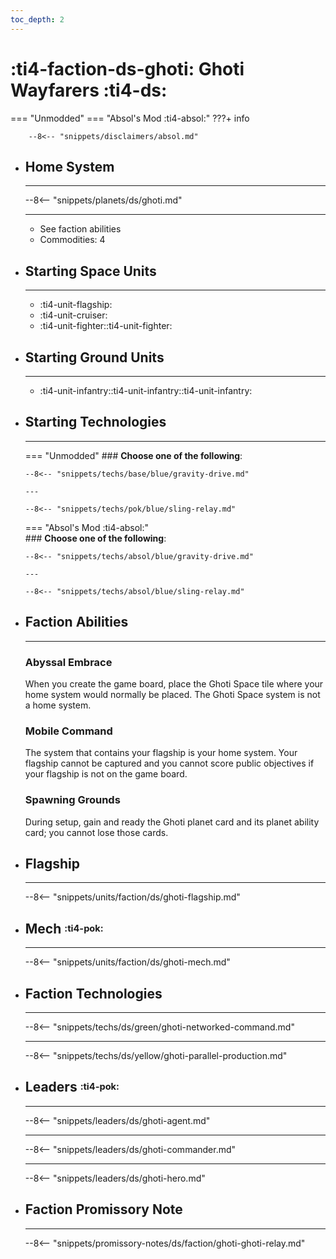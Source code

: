 ```yaml
---
toc_depth: 2
---
```


# :ti4-faction-ds-ghoti: Ghoti Wayfarers :ti4-ds:
=== "Unmodded"
=== "Absol's Mod :ti4-absol:" 
    ???+ info

        --8<-- "snippets/disclaimers/absol.md"

<div class="grid cards" markdown>

-   ## __Home System__

    ---

    --8<-- "snippets/planets/ds/ghoti.md"

    ---

    * See faction abilities
    * Commodities: 4

</div>

<div class="grid cards" markdown>

-   ## __Starting Space Units__

    ---

    * :ti4-unit-flagship:
    * :ti4-unit-cruiser:
    * :ti4-unit-fighter::ti4-unit-fighter:

-   ## __Starting Ground Units__

    ---

    * :ti4-unit-infantry::ti4-unit-infantry::ti4-unit-infantry:

-   ## __Starting Technologies__

    ---
    === "Unmodded"
        ### **Choose one of the following**:

        --8<-- "snippets/techs/base/blue/gravity-drive.md"

        ---

        --8<-- "snippets/techs/pok/blue/sling-relay.md"

    === "Absol's Mod :ti4-absol:"  
        ### **Choose one of the following**:
        
        --8<-- "snippets/techs/absol/blue/gravity-drive.md"

        ---

        --8<-- "snippets/techs/absol/blue/sling-relay.md"

-   ## __Faction Abilities__

    ---
    ### **Abyssal Embrace**
    
    When you create the game board, place the Ghoti Space tile where your home system would normally be placed.
    The Ghoti Space system is not a home system.

    ### **Mobile Command**
    
    The system that contains your flagship is your home system.
    Your flagship cannot be captured and you cannot score public objectives if your flagship is not on the game board.

    ### **Spawning Grounds**
    
    During setup, gain and ready the Ghoti planet card and its planet ability card; you cannot lose those cards.

-   ## __Flagship__

    ---
    --8<-- "snippets/units/faction/ds/ghoti-flagship.md"

-   ## __Mech__ <sup><sub>:ti4-pok:</sub></sup>

    ---
    --8<-- "snippets/units/faction/ds/ghoti-mech.md"

</div>

<div class="grid cards" markdown>

-   ## __Faction Technologies__

    ---

    --8<-- "snippets/techs/ds/green/ghoti-networked-command.md"

    ---

    --8<-- "snippets/techs/ds/yellow/ghoti-parallel-production.md"


-   ## __Leaders__ <sup><sub>:ti4-pok:</sub></sup>

    ---
    
    --8<-- "snippets/leaders/ds/ghoti-agent.md"

    ---

    --8<-- "snippets/leaders/ds/ghoti-commander.md"

    ---

    --8<-- "snippets/leaders/ds/ghoti-hero.md"

-   ## __Faction Promissory Note__

    ---
    --8<-- "snippets/promissory-notes/ds/faction/ghoti-ghoti-relay.md"

</div>
